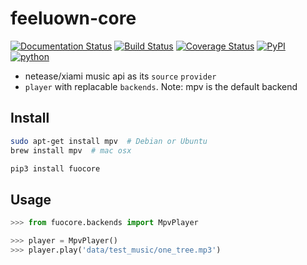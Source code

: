 # feeluown-core

[![Documentation Status](https://readthedocs.org/projects/feeluown-core/badge/?version=latest)](http://feeluown-core.readthedocs.io/en/latest/?badge=latest)
[![Build Status](https://travis-ci.org/cosven/feeluown-core.svg?branch=master)](https://travis-ci.org/cosven/feeluown-core)
[![Coverage Status](https://coveralls.io/repos/github/cosven/feeluown-core/badge.svg?branch=master)](https://coveralls.io/github/cosven/feeluown-core?branch=master)
[![PyPI](https://img.shields.io/pypi/v/fuocore.svg)](https://pypi.python.org/pypi/fuocore)
[![python](https://img.shields.io/pypi/pyversions/fuocore.svg)](https://pypi.python.org/pypi/fuocore)


- netease/xiami music api as its `source` `provider`
- `player` with replacable `backends`. Note: mpv is the default backend

## Install

```sh
sudo apt-get install mpv  # Debian or Ubuntu
brew install mpv  # mac osx

pip3 install fuocore
```

## Usage

```python
>>> from fuocore.backends import MpvPlayer

>>> player = MpvPlayer()
>>> player.play('data/test_music/one_tree.mp3')
```
